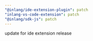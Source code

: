 ```yaml
---
"@inlang/ide-extension-plugin": patch
"inlang-vs-code-extension": patch
"@inlang/sdk-js": patch
---
```


update for ide extension release
